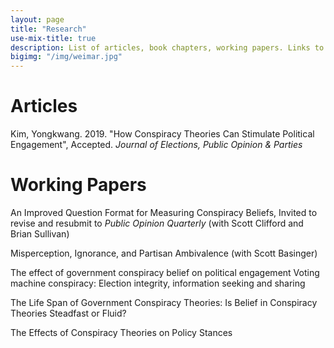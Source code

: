 ```yaml
---
layout: page
title: "Research"
use-mix-title: true
description: List of articles, book chapters, working papers. Links to abstracts, Google Scholar, replication files, and Publons.
bigimg: "/img/weimar.jpg"
---
```

# Articles

Kim, Yongkwang. 2019. "How Conspiracy Theories Can Stimulate Political Engagement", Accepted. *Journal of Elections,
Public Opinion & Parties*

# Working Papers

An Improved Question Format for Measuring Conspiracy Beliefs, Invited to revise and resubmit to *Public Opinion Quarterly* (with Scott Clifford and Brian Sullivan)

Misperception, Ignorance, and Partisan Ambivalence (with Scott Basinger)

The effect of government conspiracy belief on political engagement Voting machine conspiracy: Election integrity, information seeking and sharing

The Life Span of Government Conspiracy Theories: Is Belief in Conspiracy Theories Steadfast or Fluid?

The Effects of Conspiracy Theories on Policy Stances

